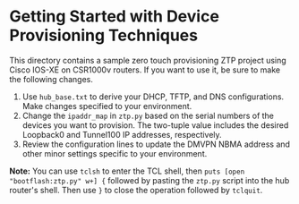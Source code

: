 # Getting Started with Device Provisioning Techniques
This directory contains a sample zero touch provisioning ZTP project using
Cisco IOS-XE on CSR1000v routers. If you want to use it, be sure to
make the following changes.

1. Use `hub_base.txt` to derive your DHCP, TFTP, and DNS configurations.
   Make changes specified to your environment.
2. Change the `ipaddr_map` in `ztp.py` based on the serial numbers of the
   devices you want to provision. The two-tuple value includes the
   desired Loopback0 and Tunnel100 IP addresses, respectively.
3. Review the configuration lines to update the DMVPN NBMA address and
   other minor settings specific to your environment.

**Note:** You can use `tclsh` to enter the TCL shell, then
`puts [open "bootflash:ztp.py" w+] {` followed by
pasting the `ztp.py` script into the hub router's shell. Then use `}`
to close the operation followed by `tclquit`.
